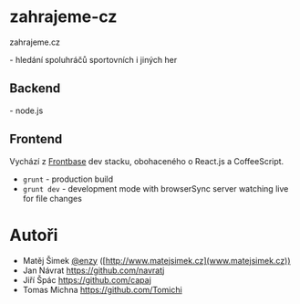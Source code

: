 zahrajeme-cz
============

zahrajeme.cz

\- hledání spoluhráčů sportovních i jiných her

## Backend
\- node.js

## Frontend

Vychází z [Frontbase](http://frontbase.org/) dev stacku, obohaceného o React.js a CoffeeScript.

- `grunt` - production build
- `grunt dev` - development mode with browserSync server watching live for file changes

# Autoři

- Matěj Šimek [@enzy](https://github.com/enzy) ([http://www.matejsimek.cz](www.matejsimek.cz))
- Jan Návrat https://github.com/navratj
- Jiří Špác https://github.com/capaj
- Tomas Michna https://github.com/Tomichi
